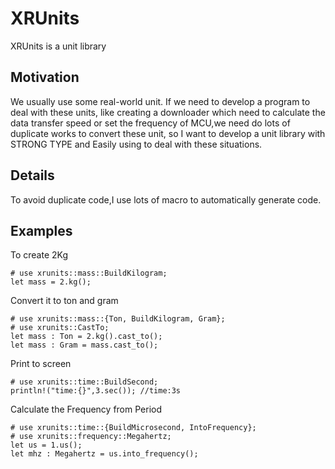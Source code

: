 # XRUnits
XRUnits is a unit library
## Motivation
We usually use some real-world unit.
If we need to develop a program to deal with these units,
like creating a downloader which need to calculate the
data transfer speed or set the frequency of MCU,we need
do lots of duplicate works to convert these unit, so I want
to develop a unit library with STRONG TYPE and Easily using
to deal with these situations.
## Details
To avoid duplicate code,I use lots of macro to automatically
generate code.
## Examples
To create 2Kg
```
# use xrunits::mass::BuildKilogram;
let mass = 2.kg();
```
Convert it to ton and gram
```
# use xrunits::mass::{Ton, BuildKilogram, Gram};
# use xrunits::CastTo;
let mass : Ton = 2.kg().cast_to();
let mass : Gram = mass.cast_to();
```
Print to screen
```
# use xrunits::time::BuildSecond;
println!("time:{}",3.sec()); //time:3s
```
Calculate the Frequency from Period
```
# use xrunits::time::{BuildMicrosecond, IntoFrequency};
# use xrunits::frequency::Megahertz;
let us = 1.us();
let mhz : Megahertz = us.into_frequency();
```
